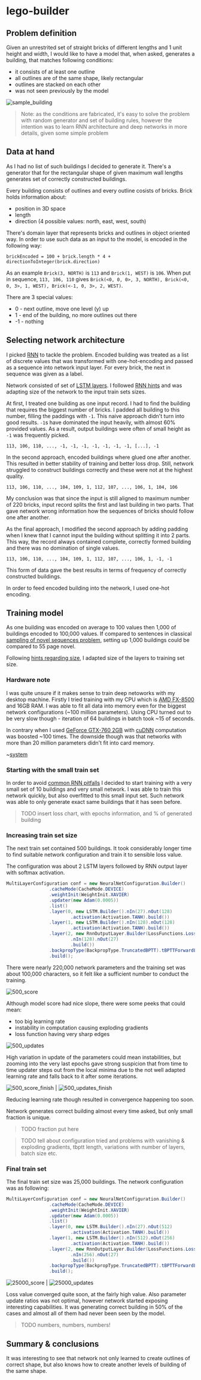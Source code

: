 # lego-builder

## Problem definition

Given an unrestrited set of straight bricks of different lengths and 1 unit height and width, I would like to have
a model that, when asked, generates a building, that matches following conditions:
 * it consists of at least one outline
 * all outlines are of the same shape, likely rectangular
 * outlines are stacked on each other
 * was not seen previously by the model
 
 ![sample_building](img/sample_building.png)

> Note: as the conditions are fabricated, it's easy to solve the problem with random generator and set of building rules, however 
the intention was to learn RNN architecture and deep networks in more details, given some simple problem

## Data at hand

As I had no list of such buildings I decided to generate it. There's a generator that for the rectangular shape of given maximum
wall lengths generates set of correctly constructed buildings.

Every building consists of outlines and every outline cosists of bricks. Brick holds information about:
 * position in 3D space
 * length
 * direction (4 possible values: north, east, west, south)
 
 There's domain layer that represents bricks and outlines in object oriented way. In order to use such data as an input to the model, is encoded in the following way:
 ```
 brickEncoded = 100 + brick.length * 4 + directionToInteger(brick.direction)
 ```
 As an example `Brick(3, NORTH)` is `113` and `Brick(1, WEST)` is `106`. When put in sequence, `113, 106, 110` gives `Brick(<0, 0, 0>, 3, NORTH), Brick(<0, 0, 3>, 1, WEST), Brick(<-1, 0, 3>, 2, WEST)`.
 
 There are 3 special values:
 * 0 - next outline, move one level (y) up
 * 1 - end of the building, no more outlines out there
 * -1 - nothing
 
## Selecting network architecture

I picked [RNN](https://www.coursera.org/lecture/nlp-sequence-models/recurrent-neural-network-model-ftkzt) to tackle the problem. Encoded building was treated as a list of discrete values that was transformed with one-hot-encoding and passed as a sequence into network input layer. For every brick, the next in sequence was given as a label.

Network consisted of set of [LSTM layers](https://www.coursera.org/lecture/nlp-sequence-models/long-short-term-memory-lstm-KXoay). I followed [RNN hints](https://towardsdatascience.com/rnn-training-tips-and-tricks-2bf687e67527) and was adapting size of the network to the input train sets sizes.

At first, I treated one building as one input record. I had to find the building that requires the biggest number of bricks. I padded all building to this number, filling the paddings with `-1`. This naive approach didn't turn into good results. `-1`s have dominated the input heavily, with almost 60% provided values. As a result, output buildings were often of small height as `-1` was frequently picked.

```
113, 106, 110, ..., -1, -1, -1, -1, -1, -1, -1, [...], -1
```

In the second approach, encoded buildings where glued one after another. This resulted in better stability of training and better loss drop. Still, network struggled to construct buildings correctly and these were not at the highest quality.

```
113, 106, 110, ..., 104, 109, 1, 112, 107, ..., 106, 1, 104, 106
```

My conclusion was that since the input is still aligned to maximum number of 220 bricks, input record splits the first and last building in two parts. That gave network wrong information how the sequences of bricks should follow one after another.

As the final approach, I modified the second approach by adding padding when I knew that I cannot input the building without splitting it into 2 parts. This way, the record always contained complete, correctly formed building and there was no domination of single values.

```
113, 106, 110, ..., 104, 109, 1, 112, 107, ..., 106, 1, -1, -1
```

This form of data gave the best results in terms of frequency of correctly constructed buildings.

In order to feed encoded building into the network, I used one-hot encoding. 

## Training model

As one building was encoded on average to 100 values then 1,000 of buildings encoded to 100,000 values. If compared to sentences in classical [sampling of novel sequences problem](https://www.coursera.org/lecture/nlp-sequence-models/sampling-novel-sequences-MACos), setting up 1,000 buildings could be compared to 55 page novel.

Following [hints regarding size](https://towardsdatascience.com/rnn-training-tips-and-tricks-2bf687e67527), I adapted size of the layers to training set size.

### Hardware note

I was quite unsure if it makes sense to train deep netoworks with my desktop machine. Firstly I tried training with my CPU which is [AMD FX-8500](https://cpubenchmark.net/cpu.php?cpu=AMD+FX-8350+Eight-Core&id=1780) and 16GB RAM. I was able to fit all data into memory even for the biggest network configurations (~100 million parameters). Using CPU turned out to be very slow though - iteration of 64 buildings in batch took ~15 of seconds. 

In contrary when I used [GeForce GTX-760 2GB](https://www.videocardbenchmark.net/gpu.php?gpu=geforce+gtx+760&id=2561) with [cuDNN](https://developer.nvidia.com/cudnn) computation was boosted ~100 times. The downside though was that networks with more than 20 million parameters didn't fit into card memory.

~[system](img/system.png)
 
### Starting with the small train set

In order to avoid [common RNN pitfalls](https://blog.slavv.com/37-reasons-why-your-neural-network-is-not-working-4020854bd607)
I decided to start training with a very small set of 10 buildings and very small network. I was able to train this network quickly, but also overfitted to this small input set. Such network was able to only generate exact same buildings that it has
seen before.

> TODO insert loss chart, with epochs information, and % of generated building

### Increasing train set size

The next train set contained 500 buildings. It took considerably longer time to find suitable network configuration and train it to sensible loss value.

The configuration was about 2 LSTM layers followed by RNN output layer with softmax activation. 

```java
MultiLayerConfiguration conf = new NeuralNetConfiguration.Builder()
                .cacheMode(CacheMode.DEVICE)
                .weightInit(WeightInit.XAVIER)
                .updater(new Adam(0.0005))
                .list()
                .layer(0, new LSTM.Builder().nIn(27).nOut(128)
                        .activation(Activation.TANH).build())
                .layer(1, new LSTM.Builder().nIn(128).nOut(128)
                        .activation(Activation.TANH).build())
                .layer(2, new RnnOutputLayer.Builder(LossFunctions.LossFunction.MCXENT).activation(Activation.SOFTMAX)
                        .nIn(128).nOut(27)
                        .build())
                .backpropType(BackpropType.TruncatedBPTT).tBPTTForwardLength(220).tBPTTBackwardLength(220)
                .build();
```

There were nearly 220,000 network parameters and the training set was about 100,000 characters, so it felt like a sufficient number to conduct the training. 

![500_score](img/500_score.png)

Although model score had nice slope, there were some peeks that could mean:
 * too big learning rate
 * instability in computation causing exploding gradients
 * loss function having very sharp edges
 
 ![500_updates](img/500_update_ratios.png)
 
High variation in update of the parameters could mean instabilities, but zooming into the very last epochs gave strong suspicion that from time to time updater steps out from the local minima due to the not well adapted learning rate and falls back to it after some iterations.

![500_score_finish](img/500_score_finish.png) | ![500_updates_finish](img/500_update_ratios_finish.png)

Reducing learning rate though resulted in convergence happening too soon.

Network generates correct building almost every time asked, but only small fraction is unique.

> TODO fraction put here

> TODO tell about configuration tried and problems with vanishing & exploding gradients, tbptt length, variations with number of layers, batch size etc.

### Final train set

The final train set size was 25,000 buildings. The network configuration was as following:

```java
MultiLayerConfiguration conf = new NeuralNetConfiguration.Builder()
                .cacheMode(CacheMode.DEVICE)
                .weightInit(WeightInit.XAVIER)
                .updater(new Adam(0.0005))
                .list()
                .layer(0, new LSTM.Builder().nIn(27).nOut(512)
                        .activation(Activation.TANH).build())
                .layer(1, new LSTM.Builder().nIn(512).nOut(256)
                        .activation(Activation.TANH).build())
                .layer(2, new RnnOutputLayer.Builder(LossFunctions.LossFunction.MCXENT).activation(Activation.SOFTMAX)
                        .nIn(256).nOut(27)
                        .build())
                .backpropType(BackpropType.TruncatedBPTT).tBPTTForwardLength(220).tBPTTBackwardLength(220)
                .build();
```

![25000_score](img/25000_score.png) | ![25000_updates](img/25000_updates.png)

Loss value converged quite soon, at the fairly high value. Also parameter update ratios was not optimal, however network started exposing interesting capabilities. It was generating correct building in 50% of the cases and almost all of them had never been seen by the model.

> TODO numbers, numbers, numbers!

## Summary & conclusions

It was interesting to see that network not only learned to create outlines of correct shape, but also knows how to create another levels of building of the same shape.
